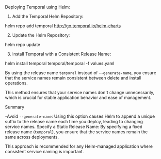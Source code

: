 
Deploying Temporal using Helm:


1. Add the Temporal Helm Repository:

helm repo add temporal http://go.temporal.io/helm-charts




   
2. Update the Helm Repository:


 helm repo update

  

3. Install Temporal with a Consistent Release Name:

helm install temporal temporal/temporal -f values.yaml



By using the release name `temporal` instead of `--generate-name`, you ensure that the service names remain consistent between delete and install operations. 

This method ensures that your service names don't change unnecessarily, which is crucial for stable application behavior and ease of management.

Summary 

-Avoid `--generate-name`: Using this option causes Helm to append a unique suffix to the release name each time you deploy, leading to changing service names.
 Specify a Static Release Name: By specifying a fixed release name (`temporal`), you ensure that the service names remain the same across deployments.

This approach is recommended for any Helm-managed application where consistent service naming is important.



